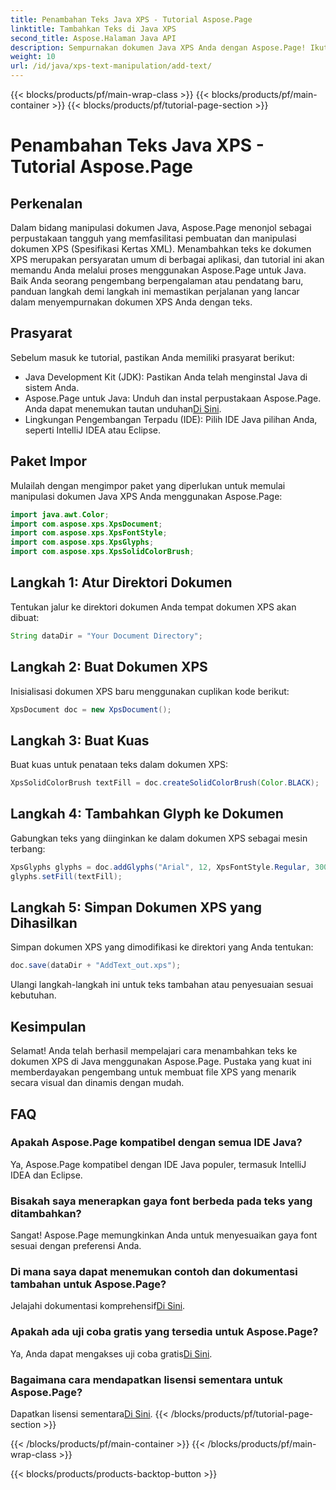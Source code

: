 ```yaml
---
title: Penambahan Teks Java XPS - Tutorial Aspose.Page
linktitle: Tambahkan Teks di Java XPS
second_title: Aspose.Halaman Java API
description: Sempurnakan dokumen Java XPS Anda dengan Aspose.Page! Ikuti panduan langkah demi langkah kami untuk menambahkan teks dengan mudah. Tingkatkan keterampilan manipulasi dokumen Anda hari ini.
weight: 10
url: /id/java/xps-text-manipulation/add-text/
---
```


{{< blocks/products/pf/main-wrap-class >}}
{{< blocks/products/pf/main-container >}}
{{< blocks/products/pf/tutorial-page-section >}}

# Penambahan Teks Java XPS - Tutorial Aspose.Page

## Perkenalan
Dalam bidang manipulasi dokumen Java, Aspose.Page menonjol sebagai perpustakaan tangguh yang memfasilitasi pembuatan dan manipulasi dokumen XPS (Spesifikasi Kertas XML). Menambahkan teks ke dokumen XPS merupakan persyaratan umum di berbagai aplikasi, dan tutorial ini akan memandu Anda melalui proses menggunakan Aspose.Page untuk Java. Baik Anda seorang pengembang berpengalaman atau pendatang baru, panduan langkah demi langkah ini memastikan perjalanan yang lancar dalam menyempurnakan dokumen XPS Anda dengan teks.
## Prasyarat
Sebelum masuk ke tutorial, pastikan Anda memiliki prasyarat berikut:
- Java Development Kit (JDK): Pastikan Anda telah menginstal Java di sistem Anda.
-  Aspose.Page untuk Java: Unduh dan instal perpustakaan Aspose.Page. Anda dapat menemukan tautan unduhan[Di Sini](https://releases.aspose.com/page/java/).
- Lingkungan Pengembangan Terpadu (IDE): Pilih IDE Java pilihan Anda, seperti IntelliJ IDEA atau Eclipse.
## Paket Impor
Mulailah dengan mengimpor paket yang diperlukan untuk memulai manipulasi dokumen Java XPS Anda menggunakan Aspose.Page:
```java
import java.awt.Color;
import com.aspose.xps.XpsDocument;
import com.aspose.xps.XpsFontStyle;
import com.aspose.xps.XpsGlyphs;
import com.aspose.xps.XpsSolidColorBrush;
```
## Langkah 1: Atur Direktori Dokumen
Tentukan jalur ke direktori dokumen Anda tempat dokumen XPS akan dibuat:
```java
String dataDir = "Your Document Directory";
```
## Langkah 2: Buat Dokumen XPS
Inisialisasi dokumen XPS baru menggunakan cuplikan kode berikut:
```java
XpsDocument doc = new XpsDocument();
```
## Langkah 3: Buat Kuas
Buat kuas untuk penataan teks dalam dokumen XPS:
```java
XpsSolidColorBrush textFill = doc.createSolidColorBrush(Color.BLACK);
```
## Langkah 4: Tambahkan Glyph ke Dokumen
Gabungkan teks yang diinginkan ke dalam dokumen XPS sebagai mesin terbang:
```java
XpsGlyphs glyphs = doc.addGlyphs("Arial", 12, XpsFontStyle.Regular, 300f, 450f, "Hello World!");
glyphs.setFill(textFill);
```
## Langkah 5: Simpan Dokumen XPS yang Dihasilkan
Simpan dokumen XPS yang dimodifikasi ke direktori yang Anda tentukan:
```java
doc.save(dataDir + "AddText_out.xps");
```
Ulangi langkah-langkah ini untuk teks tambahan atau penyesuaian sesuai kebutuhan.
## Kesimpulan
Selamat! Anda telah berhasil mempelajari cara menambahkan teks ke dokumen XPS di Java menggunakan Aspose.Page. Pustaka yang kuat ini memberdayakan pengembang untuk membuat file XPS yang menarik secara visual dan dinamis dengan mudah.
## FAQ
### Apakah Aspose.Page kompatibel dengan semua IDE Java?
Ya, Aspose.Page kompatibel dengan IDE Java populer, termasuk IntelliJ IDEA dan Eclipse.
### Bisakah saya menerapkan gaya font berbeda pada teks yang ditambahkan?
Sangat! Aspose.Page memungkinkan Anda untuk menyesuaikan gaya font sesuai dengan preferensi Anda.
### Di mana saya dapat menemukan contoh dan dokumentasi tambahan untuk Aspose.Page?
 Jelajahi dokumentasi komprehensif[Di Sini](https://reference.aspose.com/page/java/).
### Apakah ada uji coba gratis yang tersedia untuk Aspose.Page?
 Ya, Anda dapat mengakses uji coba gratis[Di Sini](https://releases.aspose.com/).
### Bagaimana cara mendapatkan lisensi sementara untuk Aspose.Page?
 Dapatkan lisensi sementara[Di Sini](https://purchase.aspose.com/temporary-license/).
{{< /blocks/products/pf/tutorial-page-section >}}

{{< /blocks/products/pf/main-container >}}
{{< /blocks/products/pf/main-wrap-class >}}

{{< blocks/products/products-backtop-button >}}
